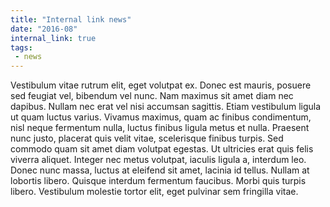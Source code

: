 ```yaml
---
title: "Internal link news"
date: "2016-08"
internal_link: true
tags:
 - news
---
```

Vestibulum vitae rutrum elit, eget volutpat ex. Donec est mauris, posuere sed feugiat vel, bibendum vel nunc. Nam maximus sit amet diam nec dapibus. Nullam nec erat vel nisi accumsan sagittis. Etiam vestibulum ligula ut quam luctus varius. Vivamus maximus, quam ac finibus condimentum, nisl neque fermentum nulla, luctus finibus ligula metus et nulla. Praesent nunc justo, placerat quis velit vitae, scelerisque finibus turpis. Sed commodo quam sit amet diam volutpat egestas. Ut ultricies erat quis felis viverra aliquet. Integer nec metus volutpat, iaculis ligula a, interdum leo. Donec nunc massa, luctus at eleifend sit amet, lacinia id tellus. Nullam at lobortis libero. Quisque interdum fermentum faucibus. Morbi quis turpis libero. Vestibulum molestie tortor elit, eget pulvinar sem fringilla vitae.
